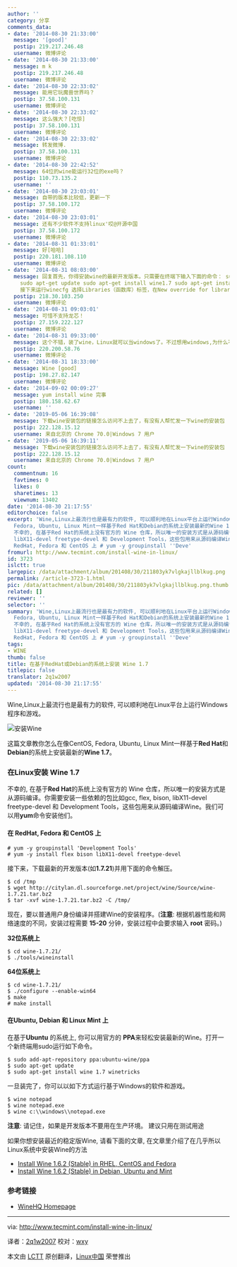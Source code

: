```yaml
---
author: ''
category: 分享
comments_data:
- date: '2014-08-30 21:33:00'
  message: '[good]'
  postip: 219.217.246.48
  username: 微博评论
- date: '2014-08-30 21:33:00'
  message: m k
  postip: 219.217.246.48
  username: 微博评论
- date: '2014-08-30 22:33:02'
  message: 能用它玩魔兽世界吗？
  postip: 37.58.100.131
  username: 微博评论
- date: '2014-08-30 22:33:02'
  message: 这么强大？[吃惊]
  postip: 37.58.100.131
  username: 微博评论
- date: '2014-08-30 22:33:02'
  message: 转发微博.
  postip: 37.58.100.131
  username: 微博评论
- date: '2014-08-30 22:42:52'
  message: 64位的wine能运行32位的exe吗？
  postip: 110.73.135.2
  username: ''
- date: '2014-08-30 23:03:01'
  message: 自带的版本比较低，更新一下
  postip: 37.58.100.172
  username: 微博评论
- date: '2014-08-30 23:03:01'
  message: 还有不少软件不支持linux'哎@开源中国
  postip: 37.58.100.172
  username: 微博评论
- date: '2014-08-31 01:33:01'
  message: 好[哈哈]
  postip: 220.181.108.110
  username: 微博评论
- date: '2014-08-31 08:03:00'
  message: 回复首先，你得安装wine的最新开发版本。只需要在终端下输入下面的命令： sudo add-apt-repository ppa:ubuntu-wine/ppa
    sudo apt-get update sudo apt-get install wine1.7 sudo apt-get install wine1.7-i386
    接下来运行winecfg 选择Libraries（函数库）标签，在New override for library框中输入dbg
  postip: 218.30.103.250
  username: 微博评论
- date: '2014-08-31 09:03:01'
  message: 可惜不支持龙芯！
  postip: 27.159.222.127
  username: 微博评论
- date: '2014-08-31 09:33:00'
  message: 这个不错，装了wine，Linux就可以当windows了。不过想用windows,为什么不直接装windows呢？
  postip: 220.200.58.76
  username: 微博评论
- date: '2014-08-31 18:33:00'
  message: Wine [good]
  postip: 198.27.82.147
  username: 微博评论
- date: '2014-09-02 00:09:27'
  message: yum install wine 完事
  postip: 180.158.62.67
  username: ''
- date: '2019-05-06 16:39:08'
  message: 下载wine安装包的链接怎么访问不上去了，有没有人帮忙发一下wine的安装包
  postip: 222.128.15.12
  username: 来自北京的 Chrome 70.0|Windows 7 用户
- date: '2019-05-06 16:39:11'
  message: 下载wine安装包的链接怎么访问不上去了，有没有人帮忙发一下wine的安装包
  postip: 222.128.15.12
  username: 来自北京的 Chrome 70.0|Windows 7 用户
count:
  commentnum: 16
  favtimes: 0
  likes: 0
  sharetimes: 13
  viewnum: 13402
date: '2014-08-30 21:17:55'
editorchoice: false
excerpt: 'Wine,Linux上最流行也是最有力的软件, 可以顺利地在Linux平台上运行Windows程序和游戏。  这篇文章教你怎么在像CentOS,
  Fedora, Ubuntu, Linux Mint一样基于Red Hat和Debian的系统上安装最新的Wine 1.7。 在Linux安装 Wine 1.7
  不幸的, 在基于Red Hat的系统上没有官方的 Wine 仓库，所以唯一的安装方式是从源码编译。你需要安装一些依赖的包比如gcc, flex, bison,
  libX11-devel freetype-devel 和 Development Tools，这些包用来从源码编译Wine。我们可以用yum命令安装他们。 在
  RedHat, Fedora 和 CentOS 上 # yum -y groupinstall ''Deve'
fromurl: http://www.tecmint.com/install-wine-in-linux/
id: 3723
islctt: true
largepic: /data/attachment/album/201408/30/211803yk7vlgkajllblkug.png
permalink: /article-3723-1.html
pic: /data/attachment/album/201408/30/211803yk7vlgkajllblkug.png.thumb.jpg
related: []
reviewer: ''
selector: ''
summary: 'Wine,Linux上最流行也是最有力的软件, 可以顺利地在Linux平台上运行Windows程序和游戏。  这篇文章教你怎么在像CentOS,
  Fedora, Ubuntu, Linux Mint一样基于Red Hat和Debian的系统上安装最新的Wine 1.7。 在Linux安装 Wine 1.7
  不幸的, 在基于Red Hat的系统上没有官方的 Wine 仓库，所以唯一的安装方式是从源码编译。你需要安装一些依赖的包比如gcc, flex, bison,
  libX11-devel freetype-devel 和 Development Tools，这些包用来从源码编译Wine。我们可以用yum命令安装他们。 在
  RedHat, Fedora 和 CentOS 上 # yum -y groupinstall ''Deve'
tags:
- WINE
thumb: false
title: 在基于RedHat或Debian的系统上安装 Wine 1.7
titlepic: false
translator: 2q1w2007
updated: '2014-08-30 21:17:55'
---
```


Wine,Linux上最流行也是最有力的软件, 可以顺利地在Linux平台上运行Windows程序和游戏。


![安装Wine ](/data/attachment/album/201408/30/211803yk7vlgkajllblkug.png)


这篇文章教你怎么在像CentOS, Fedora, Ubuntu, Linux Mint一样基于**Red Hat**和**Debian**的系统上安装最新的**Wine 1.7**。


### 在Linux安装 Wine 1.7


不幸的, 在基于**Red Hat**的系统上没有官方的 Wine 仓库，所以唯一的安装方式是从源码编译。你需要安装一些依赖的包比如gcc, flex, bison, libX11-devel freetype-devel 和 Development Tools，这些包用来从源码编译Wine。我们可以用**yum**命令安装他们。


#### 在 RedHat, Fedora 和 CentOS 上



```
# yum -y groupinstall 'Development Tools'
# yum -y install flex bison libX11-devel freetype-devel

```

接下来，下载最新的开发版本(如**1.7.21**)并用下面的命令解压。



```
$ cd /tmp
$ wget http://citylan.dl.sourceforge.net/project/wine/Source/wine-1.7.21.tar.bz2
$ tar -xvf wine-1.7.21.tar.bz2 -C /tmp/

```

现在，要以普通用户身份编译并搭建Wine的安装程序。(**注意**: 根据机器性能和网络速度的不同，安装过程需要 **15-20** 分钟，安装过程中会要求输入 **root** 密码。)


**32位系统上**



```
$ cd wine-1.7.21/
$ ./tools/wineinstall

```

**64位系统上**



```
$ cd wine-1.7.21/
$ ./configure --enable-win64
$ make
# make install

```

#### 在Ubuntu, Debian 和 Linux Mint 上


在基于**Ubuntu** 的系统上, 你可以用官方的 **PPA**来轻松安装最新的Wine。打开一个新终端用sudo运行如下命令。



```
$ sudo add-apt-repository ppa:ubuntu-wine/ppa 
$ sudo apt-get update
$ sudo apt-get install wine 1.7 winetricks

```

一旦装完了，你可以以如下方式运行基于Windows的软件和游戏。



```
$ wine notepad
$ wine notepad.exe 
$ wine c:\\windows\\notepad.exe

```

**注意**: 请记住，如果是开发版本不要用在生产环境。 建议只用在测试用途


如果你想安装最近的稳定版Wine, 请看下面的文章, 在文章里介绍了在几乎所以Linux系统中安装Wine的方法


* [Install Wine 1.6.2 (Stable) in RHEL, CentOS and Fedora](http://www.tecmint.com/install-wine-in-rhel-centos-and-fedora/)
* [Install Wine 1.6.2 (Stable) in Debian, Ubuntu and Mint](http://www.tecmint.com/install-wine-on-ubuntu-and-linux-mint/)


### 参考链接


* [WineHQ Homepage](http://www.winehq.org/)




---


via: <http://www.tecmint.com/install-wine-in-linux/>


译者：[2q1w2007](https://github.com/2q1w2007) 校对：[wxy](https://github.com/wxy)


本文由 [LCTT](https://github.com/LCTT/TranslateProject) 原创翻译，[Linux中国](http://linux.cn/) 荣誉推出